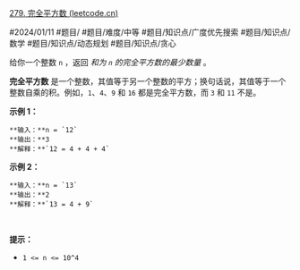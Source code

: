 [279. 完全平方数 (leetcode.cn)](https://leetcode.cn/problems/perfect-squares/)

#2024/01/11 #题目/ #题目/难度/中等 #题目/知识点/广度优先搜索 #题目/知识点/数学 #题目/知识点/动态规划 #题目/知识点/贪心

给你一个整数 `n` ，返回 _和为 `n` 的完全平方数的最少数量_ 。

**完全平方数** 是一个整数，其值等于另一个整数的平方；换句话说，其值等于一个整数自乘的积。例如，`1`、`4`、`9` 和 `16` 都是完全平方数，而 `3` 和 `11` 不是。

**示例 1：**

	**输入：**n = `12`
	**输出：**3 
	**解释：**`12 = 4 + 4 + 4`

**示例 2：**

	**输入：**n = `13`
	**输出：**2
	**解释：**`13 = 4 + 9`

 

**提示：**

- `1 <= n <= 10^4`